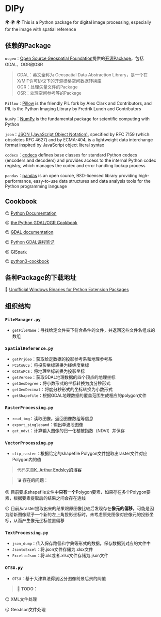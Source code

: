 # DIPy
:earth_africa: :earth_africa: :earth_africa: This is a Python package for digital image processing, especially for the image with spatial reference  

## 依赖的Package  

`osgeo`：[Open Source Geospatial Foundation](https://www.osgeo.org/)提供的[开源Package](https://github.com/OSGeo)，包括GDAL、OGR和OSR  

   > GDAL：英文全称为 Geospatial Data Abstraction Library，是一个在X/MIT许可协议下的开源栅格空间数据转换库  
   > OGR：处理矢量文件的Package  
   > OSR：处理空间参考等的Package 

`Pillow`：[Pillow](https://github.com/python-pillow/Pillow) is the friendly PIL fork by Alex Clark and Contributors, and PIL is the Python Imaging Library by Fredrik Lundh and Contributors  

`NumPy`：[NumPy](https://numpy.org/) is the fundamental package for scientific computing with Python  

`json`：[JSON (JavaScript Object Notation)](https://docs.python.org/3/library/json.html?highlight=json#module-json), specified by RFC 7159 (which obsoletes RFC 4627) and by ECMA-404, is a lightweight data interchange format inspired by JavaScript object literal syntax   

`codecs`：[codecs](https://docs.python.org/3/library/codecs.html) defines base classes for standard Python codecs (encoders and decoders) and provides access to the internal Python codec registry, which manages the codec and error handling lookup process  

`pandas`：[pandas](https://pandas.pydata.org/) is an open source, BSD-licensed library providing high-performance, easy-to-use data structures and data analysis tools for the Python programming language  


## Cookbook  

:wink: [Python Documentation](https://docs.python.org/3/contents.html)  

:wink: [the Python GDAL/OGR Cookbook](https://pcjericks.github.io/py-gdalogr-cookbook/)  

:wink: [GDAL documentation](https://gdal.org/#)  

:wink: [Python GDAL课程笔记](https://www.osgeo.cn/python_gdal_utah_tutorial/index.html)  

:wink: [GISpark](https://gispark.readthedocs.io/zh_CN/latest/index.html)  

:wink: [python3-cookbook](https://python3-cookbook.readthedocs.io/zh_CN/latest/copyright.html)


## 各种Package的下载地址  

:beginner: [Unofficial Windows Binaries for Python Extension Packages](https://www.lfd.uci.edu/~gohlke/pythonlibs/) 


## 组织结构  

### `FileManager.py`  

  * `getFileName`：寻找给定文件夹下符合条件的文件，并返回这些文件名组成的数组  
  
###  `SpatialReference.py`  

  * `getPrjGeo`：获取给定数据的投影参考系和地理参考系 
  * `PCStoGCS`：将投影坐标转换为经纬度坐标 
  * `GCStoPCS`：将地理坐标转换为投影坐标
  * `getVerGeo`：获取GDAL地理数据的四个顶点的地理坐标
  * `getGeoDegree`：将小数形式的坐标转换为度分秒形式
  * `getGeoDecimal`：将度分秒形式的坐标转换为小数形式
  * `getShapefile`：根据GDAL地理数据的覆盖范围生成相应的polygon文件
  
### `RasterProcessing.py`  

  * `read_img`：读取图像，返回图像数组等信息
  * `export_singleband`：输出单波段图像
  * `get_ndvi`：计算输入图像的归一化植被指数（NDVI）并保存
  
### `VectorProcessing.py`  

  * `clip_raster`：根据给定的shapefile Polygon文件提取出raster文件对应Polygon内的值  
  > 代码来自[K. Arthur Endsley的博客](http://karthur.org/2015/clipping-rasters-in-python.html)
  
> :bomb: **存在的问题：**  

  :persevere: 目前要求shapefile文件中**只有一个**Polygon要素，如果存在多个Polygon要素，根据要素提取后的结果之间会存在连线  
  
  :persevere: 目前从raster提取出来的结果跟原图像比较后发现存在**像元的偏移**，可能是因为给新图像赋予一个新的左上角投影坐标时，未考虑原先图像对应像元的投影坐标，从而产生像元坐标位置偏移  

### `TextProcessing.py`  

  * `json_dump`：传入保存路径和字典等形式的数据，保存数据到对应的文件中  
  * `JsontoExcel`：将.json文件存储为.xlsx文件    
  * `ExceltoJson`：将.xls或者.xlsx文件存储为.json文件
  
### `OTSU.py`  

  * `OTSU`：基于大津算法得到区分图像前景后景的阈值  
  
  
> :bookmark: **TODO：**  

:smirk: XML文件处理  

:smirk: GeoJson文件处理
